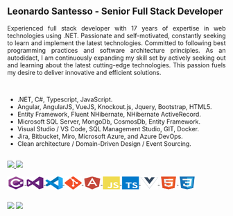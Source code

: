 ## Leonardo Santesso - Senior Full Stack Developer 

<p align="justify">
Experienced full stack developer with 17 years of expertise in web technologies using .NET. Passionate and self-motivated, constantly seeking to learn and implement the latest technologies. Committed to following best programming practices and software architecture principles. As an autodidact, I am continuously expanding my skill set by actively seeking out and learning about the latest cutting-edge technologies. This passion fuels my desire to deliver innovative and efficient solutions.  
</p><br>


- .NET, C#, Typescript, JavaScript.
- Angular, AngularJS, VueJS, Knockout.js, Jquery, Bootstrap, HTML5.
- Entity Framework, Fluent NHibernate, NHibernate ActiveRecord.
- Microsoft SQL Server, MongoDb, CosmosDb, Entity Framework.
- Visual Studio / VS Code, SQL Management Studio, GIT, Docker.
- Jira, Bitbucket, Miro, Microsoft Azure, and Azure DevOps.
- Clean architecture / Domain-Driven Design / Event Sourcing.

<br>
 <div>
  <a href="https://github.com/LeonardoSantesso">
  <img height="180em" src="https://github-readme-stats.vercel.app/api?username=leonardosantesso&show_icons=true&theme=dark&include_all_commits=true&count_private=true"/>
  <img height="180em" src="https://github-readme-stats.vercel.app/api/top-langs/?username=leonardosantesso&layout=compact&langs_count=8&theme=dark"/>
</div>
<div style="display: inline_block"><br>
  <img align="center" alt="LeonardoSantesso-Csharp" height="30" width="40" src="https://raw.githubusercontent.com/devicons/devicon/master/icons/csharp/csharp-original.svg">
  <img align="center" alt="LeonardoSantesso-VS" height="30" width="40" src="https://raw.githubusercontent.com/devicons/devicon/master/icons/visualstudio/visualstudio-plain.svg">
  <img align="center" alt="LeonardoSantesso-VSCode" height="30" width="40" src="https://raw.githubusercontent.com/devicons/devicon/master/icons/vscode/vscode-original.svg">
  <img align="center" alt="LeonardoSantesso-Git" height="30" width="40" src="https://raw.githubusercontent.com/devicons/devicon/master/icons/git/git-plain.svg">
  <img align="center" alt="LeonardoSantesso-Angular" height="30" width="40" src="https://raw.githubusercontent.com/devicons/devicon/master/icons/angularjs/angularjs-plain.svg">
  <img align="center" alt="LeonardoSantesso-Js" height="30" width="40" src="https://raw.githubusercontent.com/devicons/devicon/master/icons/javascript/javascript-plain.svg">
  <img align="center" alt="LeonardoSantesso-Ts" height="30" width="40" src="https://raw.githubusercontent.com/devicons/devicon/master/icons/typescript/typescript-plain.svg">
  <img align="center" alt="LeonardoSantesso-Vue" height="30" width="40" src="https://raw.githubusercontent.com/devicons/devicon/master/icons/vuejs/vuejs-plain.svg">
  <img align="center" alt="LeonardoSantesso-HTML" height="30" width="40" src="https://raw.githubusercontent.com/devicons/devicon/master/icons/html5/html5-original.svg">
  <img align="center" alt="LeonardoSantesso-CSS" height="30" width="40" src="https://raw.githubusercontent.com/devicons/devicon/master/icons/css3/css3-original.svg">
</div>
  
  ##
 
<div> 
  <a href = "mailto:leonardo.santesso@gmail.com"><img src="https://img.shields.io/badge/-Gmail-%23333?style=for-the-badge&logo=gmail&logoColor=white" target="_blank"></a>
  <a href="https://www.linkedin.com/in/leonardosantesso/" target="_blank"><img src="https://img.shields.io/badge/-LinkedIn-%230077B5?style=for-the-badge&logo=linkedin&logoColor=white" target="_blank"></a> 
  
</div>
